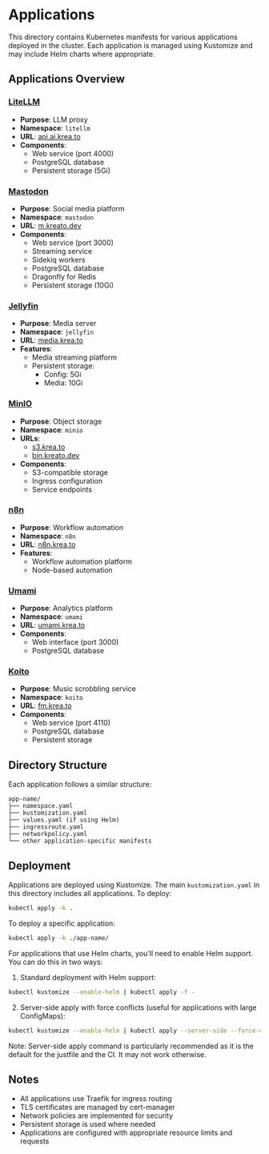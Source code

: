 # Applications

This directory contains Kubernetes manifests for various applications deployed in the cluster. Each application is managed using Kustomize and may include Helm charts where appropriate.

## Applications Overview

### [LiteLLM](https://github.com/berriai/litellm)
- **Purpose**: LLM proxy
- **Namespace**: `litellm`
- **URL**: [api.ai.krea.to](https://api.ai.krea.to)
- **Components**:
    - Web service (port 4000)
    - PostgreSQL database
    - Persistent storage (5Gi)

### [Mastodon](https://github.com/mastodon/mastodon)
- **Purpose**: Social media platform
- **Namespace**: `mastodon`
- **URL**: [m.kreato.dev](https://m.kreato.dev)
- **Components**:
  - Web service (port 3000)
  - Streaming service
  - Sidekiq workers
  - PostgreSQL database
  - Dragonfly for Redis
  - Persistent storage (10Gi)

### [Jellyfin](https://github.com/jellyfin/jellyfin)
- **Purpose**: Media server
- **Namespace**: `jellyfin`
- **URL**: [media.krea.to](https://media.krea.to)
- **Features**:
  - Media streaming platform
  - Persistent storage:
    - Config: 5Gi
    - Media: 10Gi

### [MinIO](https://github.com/minio/minio)
- **Purpose**: Object storage
- **Namespace**: `minio`
- **URLs**:
  - [s3.krea.to](https://s3.krea.to)
  - [bin.kreato.dev](https://bin.kreato.dev)
- **Components**:
  - S3-compatible storage
  - Ingress configuration
  - Service endpoints

### [n8n](https://github.com/n8n-io/n8n)
- **Purpose**: Workflow automation
- **Namespace**: `n8n`
- **URL**: [n8n.krea.to](https://n8n.krea.to)
- **Features**:
  - Workflow automation platform
  - Node-based automation

### [Umami](https://github.com/umami-software/umami)
- **Purpose**: Analytics platform
- **Namespace**: `umami`
- **URL**: [umami.krea.to](https://umami.krea.to)
- **Components**:
  - Web interface (port 3000)
  - PostgreSQL database

### [Koito](https://github.com/gabehf/koito)
- **Purpose**: Music scrobbling service
- **Namespace**: `koito`
- **URL**: [fm.krea.to](https://fm.krea.to)
- **Components**:
  - Web service (port 4110)
  - PostgreSQL database
  - Persistent storage

## Directory Structure

Each application follows a similar structure:
```
app-name/
├── namespace.yaml
├── kustomization.yaml
├── values.yaml (if using Helm)
├── ingressroute.yaml
├── networkpolicy.yaml
└── other application-specific manifests
```

## Deployment

Applications are deployed using Kustomize. The main `kustomization.yaml` in this directory includes all applications. To deploy:

```bash
kubectl apply -k .
```

To deploy a specific application:

```bash
kubectl apply -k ./app-name/
```

For applications that use Helm charts, you'll need to enable Helm support. You can do this in two ways:

1. Standard deployment with Helm support:
```bash
kubectl kustomize --enable-helm | kubectl apply -f -
```

2. Server-side apply with force conflicts (useful for applications with large ConfigMaps):
```bash
kubectl kustomize --enable-helm | kubectl apply --server-side --force-conflicts -f -
```

Note: Server-side apply command is particularly recommended as it is the default for the justfile and the CI. It may not work otherwise.

## Notes

- All applications use Traefik for ingress routing
- TLS certificates are managed by cert-manager
- Network policies are implemented for security
- Persistent storage is used where needed
- Applications are configured with appropriate resource limits and requests 
